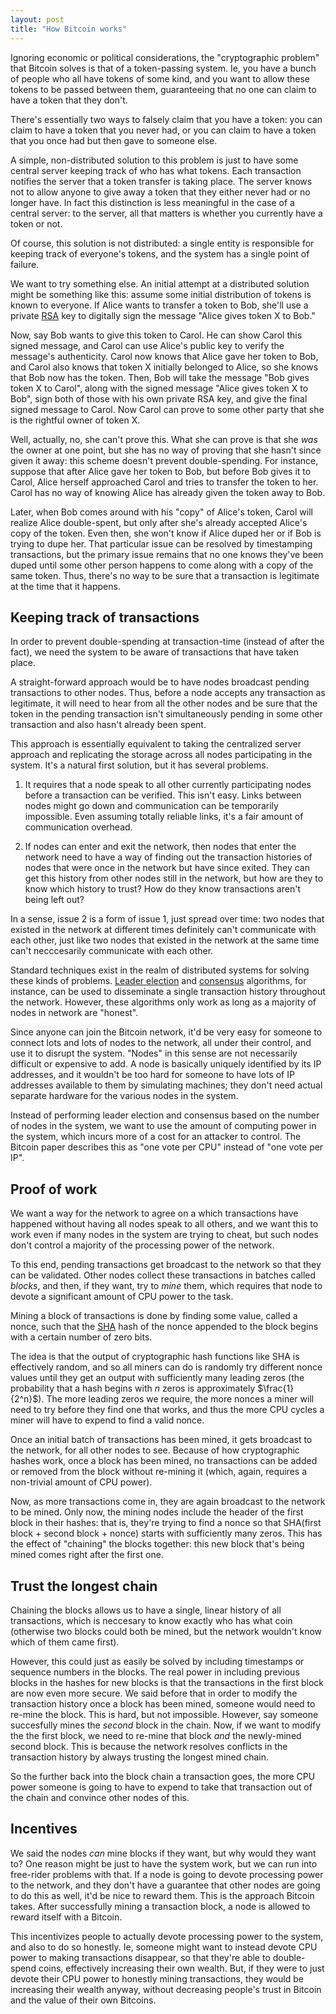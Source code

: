 ```yaml
---
layout: post
title: "How Bitcoin works"
---
```


Ignoring economic or political considerations, the "cryptographic problem" that
Bitcoin solves is that of a token-passing system. Ie, you have a bunch of
people who all have tokens of some kind, and you want to allow these tokens to
be passed between them, guaranteeing that no one can claim to have a token that
they don't.

There's essentially two ways to falsely claim that you have a token: you can
claim to have a token that you never had, or you can claim to have a token that
you once had but then gave to someone else.

A simple, non-distributed solution to this problem is just to have some central
server keeping track of who has what tokens. Each transaction notifies the
server that a token transfer is taking place. The server knows not to allow
anyone to give away a token that they either never had or no longer have. In
fact this distinction is less meaningful in the case of a central server: to
the server, all that matters is whether you currently have a token or not.

Of course, this solution is not distributed: a single entity is responsible for
keeping track of everyone's tokens, and the system has a single point of
failure.

We want to try something else. An initial attempt at a distributed solution
might be something like this: assume some initial distribution of tokens is
known to everyone. If Alice wants to transfer a token to Bob, she'll use a
private [RSA] key to digitally sign the message "Alice gives token X to Bob."

Now, say Bob wants to give this token to Carol. He can show Carol this signed
message, and Carol can use Alice's public key to verify the message's
authenticity. Carol now knows that Alice gave her token to Bob, and Carol also
knows that token X initially belonged to Alice, so she knows that Bob now has
the token. Then, Bob will take the message "Bob gives token X to Carol", along
with the signed message "Alice gives token X to Bob", sign both of those with
his own private RSA key, and give the final signed message to Carol. Now Carol
can prove to some other party that she is the rightful owner of token X.

Well, actually, no, she can't prove this. What she can prove is that she _was_
the owner at one point, but she has no way of proving that she hasn't since
given it away: this scheme doesn't prevent double-spending. For instance,
suppose that after Alice gave her token to Bob, but before Bob gives it to
Carol, Alice herself approached Carol and tries to transfer the token to her.
Carol has no way of knowing Alice has already given the token away to Bob.

Later, when Bob comes around with his "copy" of Alice's token, Carol will
realize Alice double-spent, but only after she's already accepted Alice's copy
of the token. Even then, she won't know if Alice duped her or if Bob is trying
to dupe her. That particular issue can be resolved by timestamping
transactions, but the primary issue remains that no one knows they've been
duped until some other person happens to come along with a copy of the same
token. Thus, there's no way to be sure that a transaction is legitimate at the
time that it happens.

## Keeping track of transactions

In order to prevent double-spending at transaction-time (instead of after the
fact), we need the system to be aware of transactions that have taken place.

A straight-forward approach would be to have nodes broadcast pending
transactions to other nodes. Thus, before a node accepts any transaction as
legitimate, it will need to hear from all the other nodes and be sure that the
token in the pending transaction isn't simultaneously pending in some other
transaction and also hasn't already been spent. 

This approach is essentially equivalent to taking the centralized server
approach and replicating the storage across all nodes participating in the
system. It's a natural first solution, but it has several problems.

1. It requires that a node speak to all other currently participating nodes
before a transaction can be verified. This isn't easy. Links between nodes
might go down and communication can be temporarily impossible. Even assuming
totally reliable links, it's a fair amount of communication overhead.

2. If nodes can enter and exit the network, then nodes that enter the network
need to have a way of finding out the transaction histories of nodes that were
once in the network but have since exited. They can get this history from other
nodes still in the network, but how are they to know which history to trust?
How do they know transactions aren't being left out?

In a sense, issue 2 is a form of issue 1, just spread over time: two nodes that
existed in the network at different times definitely can't communicate with
each other, just like two nodes that existed in the network at the same time
can't necccesarily communicate with each other.

Standard techniques exist in the realm of distributed systems for solving these
kinds of problems. [Leader election] and [consensus] algorithms, for instance,
can be used to disseminate a single transaction history throughout the network.
However, these algorithms only work as long as a majority of nodes in network
are "honest".

Since anyone can join the Bitcoin network, it'd be very easy for someone to
connect lots and lots of nodes to the network, all under their control, and use
it to disrupt the system. "Nodes" in this sense are not necessarily difficult
or expensive to add. A node is basically uniquely identified by its IP
addresses, and it wouldn't be too hard for someone to have lots of IP addresses
available to them by simulating machines; they don't need actual separate
hardware for the various nodes in the system.

Instead of performing leader election and consensus based on the number of
nodes in the system, we want to use the amount of computing power in the
system, which incurs more of a cost for an attacker to control. The Bitcoin
paper describes this as "one vote per CPU" instead of "one vote per IP".

## Proof of work

We want a way for the network to agree on a which transactions have happened
without having all nodes speak to all others, and we want this to work even if
many nodes in the system are trying to cheat, but such nodes don't control a
majority of the processing power of the network.

To this end, pending transactions get broadcast to the network so that they can
be validated. Other nodes collect these transactions in batches called
_blocks_, and then, if they want, try to *mine* them, which requires that node
to devote a significant amount of CPU power to the task.

Mining a block of transactions is done by finding some value, called a nonce,
such that the [SHA] hash of the nonce appended to the block begins with a
certain number of zero bits.

The idea is that the output of cryptographic hash functions like SHA is
effectively random, and so all miners can do is randomly try different nonce
values until they get an output with sufficiently many leading zeros (the
probability that a hash begins with $n$ zeros is approximately
$\frac{1}{2^n}$). The more leading zeros we require, the more nonces a miner
will need to try before they find one that works, and thus the more CPU cycles
a miner will have to expend to find a valid nonce.

Once an initial batch of transactions has been mined, it gets broadcast to the
network, for all other nodes to see. Because of how cryptographic hashes work,
once a block has been mined, no transactions can be added or removed from the
block without re-mining it (which, again, requires a non-trivial amount of CPU
power).

Now, as more transactions come in, they are again broadcast to the network to
be mined. Only now, the mining nodes include the header of the first block in
their hashes: that is, they're trying to find a nonce so that SHA(first block +
second block + nonce) starts with sufficiently many zeros. This has the effect
of "chaining" the blocks together: this new block that's being mined comes
right after the first one.

## Trust the longest chain

Chaining the blocks allows us to have a single, linear history of all
transactions, which is neccesary to know exactly who has what coin (otherwise
two blocks could both be mined, but the network wouldn't know which of them
came first).

However, this could just as easily be solved by including timestamps or
sequence numbers in the blocks. The real power in including previous blocks in
the hashes for new blocks is that the transactions in the first block are now
even more secure. We said before that in order to modify the transaction
history once a block has been mined, someone would need to re-mine the block.
This is hard, but not impossible. However, say someone succesfully mines the
_second_ block in the chain. Now, if we want to modify the the first block, we
need to re-mine that block *and* the newly-mined second block. This is because
the network resolves conflicts in the transaction history by always trusting
the longest mined chain.

So the further back into the block chain a transaction goes, the more CPU power
someone is going to have to expend to take that transaction out of the chain
and convince other nodes of this.

## Incentives

We said the nodes *can* mine blocks if they want, but why would they want to?
One reason might be just to have the system work, but we can run into
free-rider problems with that. If a node is going to devote processing power to
the network, and they don't have a guarantee that other nodes are going to do
this as well, it'd be nice to reward them. This is the approach Bitcoin takes.
After successfully mining a transaction block, a node is allowed to reward
itself with a Bitcoin.

This incentivizes people to actually devote processing power to the system, and
also to do so honestly. Ie, someone might want to instead devote CPU power to
making transactions disappear, so that they're able to double-spend coins,
effectively increasing their own wealth. But, if they were to just devote their
CPU power to honestly mining transactions, they would be increasing their
wealth anyway, without decreasing people's trust in Bitcoin and the value of
their own Bitcoins.

[RSA]: https://en.wikipedia.org/wiki/RSA_(cryptosystem)
[Leader election]: https://en.wikipedia.org/wiki/Leader_election
[consensus]: https://en.wikipedia.org/wiki/Consensus_(computer_science)
[SHA]: https://en.wikipedia.org/wiki/Secure_Hash_Algorithm
